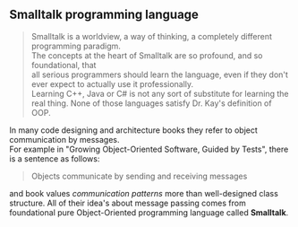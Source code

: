 ## Smalltalk programming language
> Smalltalk is a worldview, a way of thinking, a completely different programming paradigm.   
> The concepts at the heart of Smalltalk are so profound, and so foundational, that    
> all serious programmers should learn the language, even if they don't ever expect to actually use it professionally.     
> Learning C++, Java or C# is not any sort of substitute for learning the real thing. None of those languages satisfy Dr. Kay's definition of OOP.

In many code designing and architecture books they refer to object communication by messages.   
For example in "Growing Object-Oriented Software, Guided by Tests", there is a sentence as follows:
> Objects communicate by sending and receiving messages

and book values *communication patterns* more than well-designed class structure.
All of their idea's about message passing comes from foundational pure Object-Oriented programming language called **Smalltalk**.